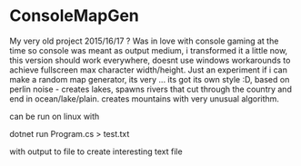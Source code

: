 # ConsoleMapGen

My very old project 2015/16/17 ? Was in love with console gaming at the time so console was meant as output medium, i transformed it a little now, this version should work everywhere, doesnt use windows workarounds to achieve fullscreen max character width/height. Just an experiment if i can make a random map generator, its very ... its got its own style :D, based on perlin noise - creates lakes, spawns rivers that cut through the country and end in ocean/lake/plain. creates mountains with very unusual algorithm.

can be run on linux with 

dotnet run Program.cs > test.txt

with output to file to create interesting text file 
